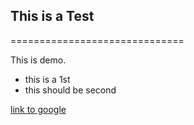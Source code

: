 

## This is a Test

==============================

This is demo.

*  this is a 1st
* this should be second

[link to google](http://www.google.com)
